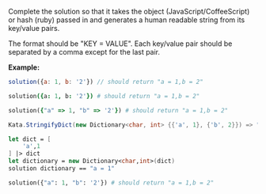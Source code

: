Complete the solution so that it takes the object (JavaScript/CoffeeScript) or hash (ruby) passed in and generates a human readable string from its key/value pairs. 

The format should be "KEY = VALUE". Each key/value pair should be separated by a comma except for the last pair.

**Example:**
```javascript
solution({a: 1, b: '2'}) // should return "a = 1,b = 2"
```
```coffeescript
solution({a: 1, b: '2'}) # should return "a = 1,b = 2"
```
```ruby
solution({"a" => 1, "b" => '2'}) # should return "a = 1,b = 2"
```
```csharp
Kata.StringifyDict(new Dictionary<char, int> {{'a', 1}, {'b', 2}}) => "a = 1,b = 2";
```
```fsharp
let dict = [
    'a',1
] |> dict
let dictionary = new Dictionary<char,int>(dict)
solution dictionary == "a = 1"
```
```python
solution({"a": 1, "b": '2'}) # should return "a = 1,b = 2"
```
